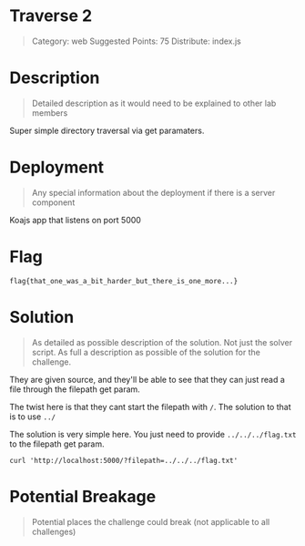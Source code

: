 # Traverse 2

> Category: web
> Suggested Points: 75
> Distribute: index.js

# Description
> Detailed description as it would need to be explained to other lab members

Super simple directory traversal via get paramaters.

# Deployment
> Any special information about the deployment if there is a server component

Koajs app that listens on port 5000

# Flag

`flag{that_one_was_a_bit_harder_but_there_is_one_more...}`

# Solution
> As detailed as possible description of the solution. Not just the solver script. As full a description as possible of the solution for the challenge.

They are given source, and they'll be able to see that they can just read a file through the filepath get param.

The twist here is that they cant start the filepath with `/`. The solution to that is to use `../`

The solution is very simple here. You just need to provide `../../../flag.txt` to the filepath get param.

`curl 'http://localhost:5000/?filepath=../../../flag.txt'`


# Potential Breakage
> Potential places the challenge could break (not applicable to all challenges)

